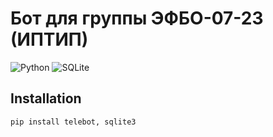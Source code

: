 # Бот для группы ЭФБО-07-23 (ИПТИП)

![Python](https://img.shields.io/badge/Python-3.12-blue?style=for-the-badge&logo=python)
![SQLite](https://img.shields.io/badge/sqlite-gray?style=for-the-badge&logo=sqlite)

## Installation
```
pip install telebot, sqlite3
```
